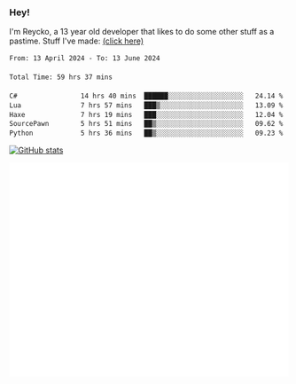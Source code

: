 ### Hey!
I'm Reycko, a 13 year old developer that likes to do some other stuff as a pastime.
Stuff I've made: [(click here)](https://pastebin.com/raw/QiNpEYja)

<!--START_SECTION:wakasection-->

```txt
From: 13 April 2024 - To: 13 June 2024

Total Time: 59 hrs 37 mins

C#                14 hrs 40 mins  ██████░░░░░░░░░░░░░░░░░░░   24.14 %
Lua               7 hrs 57 mins   ███▒░░░░░░░░░░░░░░░░░░░░░   13.09 %
Haxe              7 hrs 19 mins   ███░░░░░░░░░░░░░░░░░░░░░░   12.04 %
SourcePawn        5 hrs 51 mins   ██▒░░░░░░░░░░░░░░░░░░░░░░   09.62 %
Python            5 hrs 36 mins   ██▒░░░░░░░░░░░░░░░░░░░░░░   09.23 %
```

<!--END_SECTION:wakasection-->

[![GitHub stats](https://github-readme-stats.vercel.app/api?username=Reycko&show_icons=true&theme=dark&hide_title=true&count_private=true)](https://github.com/anuraghazra/github-readme-stats)

![Metrics](/github-metrics.svg)

